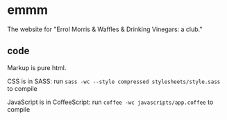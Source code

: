 # emmm

The website for "Errol Morris & Waffles & Drinking Vinegars: a club."

## code

Markup is pure html.

CSS is in SASS: run `sass -wc --style compressed stylesheets/style.sass` to compile

JavaScript is in CoffeeScript: run `coffee -wc javascripts/app.coffee` to compile
